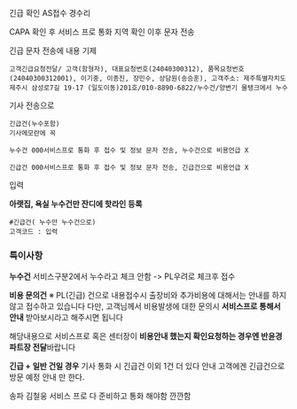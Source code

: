 긴급 확인
AS접수 경수리

CAPA 확인 후
서비스 프로 통화 
지역 확인 
이후 문자 전송

긴급 문자 전송에 내용 기제
```
고객긴급요청전달/ 고객(함형자), 대표요청번호(24040300312), 품목요청번호(24040300312001), 이기중, 이종진, 장민수, 상담원(송승훈), 고객주소: 제주특별자치도 제주시 삼성로7길 19-17 (일도이동)201호/010-8890-6822/누수건/양변기 물탱크에서 누수
```

기사 전송으로
```
긴급건(누수포함) 
기사메모란에 꼭 

누수건 000서비스프로 통화 후 접수 및 정보 문자 전송, 누수건으로 비용언급 X

긴급건 000서비스프로 통화 후 접수 및 정보 문자 전송, 긴급건으로 비용언급 X
```
입력

**아랫집, 욕실 누수건만 잔디에 핫라인 등록**
```
#긴급건( 누수만 누수건으로)
고객코드 : 입력
```

### 특이사항
**누수건**
서비스구분2에서 누수라고 체크 안함 -> PL우려로 체크후 접수

**비용 문의건**
※ PL(긴급) 건으로 내용접수시 출장비와 추가비용에 대해서는 안내를 하지 않고 접수하고 있습니다 
다만, 고객님께서 비용발생에 대한 문의시 **서비스프로 통해서 안내** 받아보시라고 해주시면 됩니다 

해당내용으로 서비스프로 혹은 센터장이 **비용안내 했는지 확인요청하는 경우엔 반윤경파트장 전달**바랍니다

**긴급 + 일반 건일 경우** 
기사 통화 시 긴급건 이외 1건 더 있다 안내 
고객에겐 긴급건으로 방문 예정 안내 만 한다. 

송파 김철웅 서비스 프로 다 준비하고 통화 해야함 깐깐함

